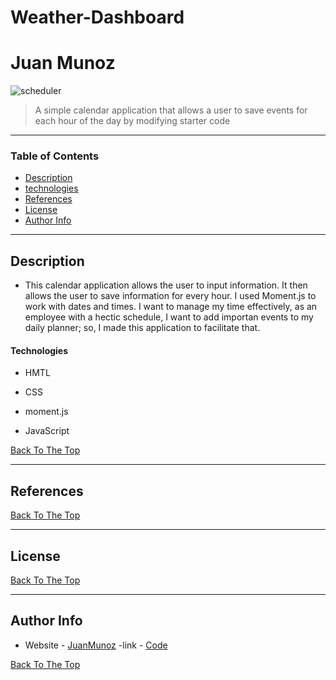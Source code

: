 # Weather-Dashboard
# Juan Munoz

![scheduler](/images/ima.png) 


 

>A simple calendar application that allows a user to save events for each hour of the day by modifying starter code

 
--- 

 

### Table of Contents 

 
- [Description](#description) 
- [technologies](#technologies) 
- [References](#References) 
- [License](#License) 
- [Author Info](#author-info) 

 

--- 

 

## Description  

 
-  This calendar application allows the user to input information. It then allows the user to save information for every hour. I used Moment.js to work with dates and times. I want to manage my time effectively, as an employee with a hectic schedule, I want to add importan events to my daily planner; so, I made this application to facilitate that. 
 

#### Technologies 

 

- HMTL 

- CSS

- moment.js

- JavaScript



 

[Back To The Top](#read-me-template) 
 

 

--- 

 

 

## References 

[Back To The Top](#read-me-template) 

 

--- 

 

## License 

 

 


 

[Back To The Top](#read-me-template) 

 

--- 

 

## Author Info 

 

- Website - [JuanMunoz]( https://github.com/munozjuan) 
-link - [Code](https://github.com/munozjuan/Work-Day-Scheduler/)

 

[Back To The Top](#read-me-template) 